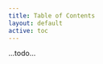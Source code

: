 ```yaml
---
title: Table of Contents
layout: default
active: toc
---
```


<!-- sidebar-wrapper  put your TOC here. like example below...-->

 ...todo...

